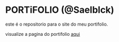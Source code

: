 # PORTiFOLIO (@Saelblck)

este é o repositorio para o site do meu portifolio.

visualize a pagina do portifolio [aqui](https://saelblck.github.io)